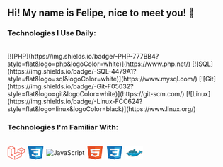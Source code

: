 ## Hi! My name is Felipe, nice to meet you! 👋

### Technologies I Use Daily:
<div style="display: inline_block"><br>
 [![PHP](https://img.shields.io/badge/-PHP-777BB4?style=flat&logo=php&logoColor=white)](https://www.php.net/)
 [![SQL](https://img.shields.io/badge/-SQL-4479A1?style=flat&logo=sql&logoColor=white)](https://www.mysql.com/)
 [![Git](https://img.shields.io/badge/-Git-F05032?style=flat&logo=git&logoColor=white)](https://git-scm.com/)
 [![Linux](https://img.shields.io/badge/-Linux-FCC624?style=flat&logo=linux&logoColor=black)](https://www.linux.org/)
</div>

### Technologies I'm Familiar With:
<div style="display: inline_block"><br>
 <img align="center" alt="Laravel" height="30" width="40" src="https://raw.githubusercontent.com/devicons/devicon/master/icons/laravel/laravel-original.svg">
 <img align="center" alt="Node.js" height="30" width="40" src="https://raw.githubusercontent.com/devicons/devicon/master/icons/css3/css3-original.svg">
 <img align="center" alt="JavaScript" height="30" width="40" src="https://raw.githubusercontent.com/devicons/devicon/master/icons/node/node-plain.svg">
 <img align="center" alt="HTML" height="30" width="40" src="https://raw.githubusercontent.com/devicons/devicon/master/icons/html5/html5-original.svg">
 <img align="center" alt="CSS" height="30" width="40" src="https://raw.githubusercontent.com/devicons/devicon/master/icons/css3/css3-original.svg">
 <img align="center" alt="Docker" height="30" width="40" src="https://raw.githubusercontent.com/devicons/devicon/master/icons/docker/docker-original.svg">
</div>
 

